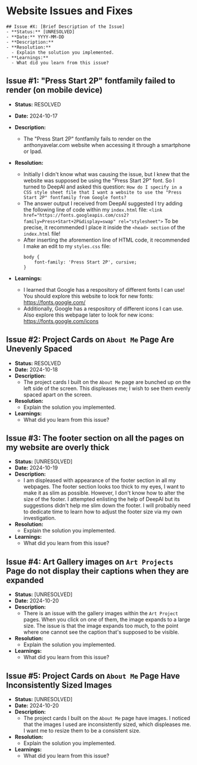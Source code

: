 # Website Issues and Fixes
```
## Issue #X: [Brief Description of the Issue]
- **Status:** [UNRESOLVED]
- **Date:** YYYY-MM-DD
- **Description:**
- **Resolution:**
  - Explain the solution you implemented.
- **Learnings:**
  - What did you learn from this issue?
```

## Issue #1: "Press Start 2P" fontfamily failed to render (on mobile device)
- **Status:** RESOLVED
- **Date:** 2024-10-17
- **Description:**
  - The "Press Start 2P" fontfamily fails to render on the anthonyavelar.com website when accessing it through a smartphone or Ipad.

- **Resolution:**
  - Initially I didn't know what was causing the issue, but I knew that the website was supposed be using the "Press Start 2P" font. So I turned to DeepAI and asked this question: `How do I specify in a CSS style sheet file that I want a website to use the "Press Start 2P" fontfamily from Google fonts?`
  - The answer output I received from DeepAI suggested I try adding the following line of code within my `index.html` file: 
  ```<link href="https://fonts.googleapis.com/css2?family=Press+Start+2P&display=swap" rel="stylesheet">``` 
  To be precise, it recommended I place it inside the `<head> section` of the `index.html` file!
  - After inserting the aforemention line of HTML code, it recommended I make an edit to my `styles.css` file:
    ```
    body {
        font-family: 'Press Start 2P', cursive;
    }
    ```

- **Learnings:**
  - I learned that Google has a respository of different fonts I can use! You should explore this website to look for new fonts: https://fonts.google.com/
  - Additionally, Google has a respository of different icons I can use. Also explore this webpage later to look for new icons: https://fonts.google.com/icons


## Issue #2: Project Cards on `About Me` Page Are Unevenly Spaced
- **Status:** RESOLVED
- **Date:** 2024-10-18
- **Description:**
  - The project cards I built on the `About Me` page are bunched up on the left side of the screen. This displeases me; I wish to see them evenly spaced apart on the screen. 
- **Resolution:**
  - Explain the solution you implemented.
- **Learnings:**
  - What did you learn from this issue?



## Issue #3: The footer section on all the pages on my website are overly thick
- **Status:** [UNRESOLVED]
- **Date:** 2024-10-19
- **Description:**
  - I am displeased with appearance of the footer section in all my webpages. The footer section looks too thick to my eyes, I want to make it as slim as possible. However, I don't know how to alter the size of the footer. I attempted enlisting the help of DeepAI but its suggestions didn't help me slim down the footer. I will probably need to dedicate time to learn how to adjust the footer size via my own investigation. 
- **Resolution:**
  - Explain the solution you implemented.
- **Learnings:**
  - What did you learn from this issue?


## Issue #4: Art Gallery images on `Art Projects` Page do not display their captions when they are expanded
- **Status:** [UNRESOLVED]
- **Date:** 2024-10-20
- **Description:**
  - There is an issue with the gallery images within the `Art Project` pages. When you click on one of them, the image expands to a large size. The issue is that the image expands too much, to the point where one cannot see the caption that's supposed to be visible.
- **Resolution:**
  - Explain the solution you implemented.
- **Learnings:**
  - What did you learn from this issue?

  

## Issue #5: Project Cards on `About Me` Page Have Inconsistently Sized Images
- **Status:** [UNRESOLVED]
- **Date:** 2024-10-20
- **Description:**
  - The project cards I built on the `About Me` page have images. I noticed that the images I used are inconsistently sized, which displeases me. I want me to resize them to be a consistent size.
- **Resolution:**
  - Explain the solution you implemented.
- **Learnings:**
  - What did you learn from this issue?